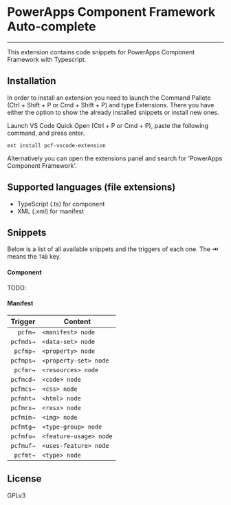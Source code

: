 # PowerApps Component Framework Auto-complete

-------------------

This extension contains code snippets for PowerApps Component Framework with Typescript.

## Installation

In order to install an extension you need to launch the Command Pallete (Ctrl + Shift + P or Cmd + Shift + P) and type Extensions.
There you have either the option to show the already installed snippets or install new ones.

Launch VS Code Quick Open (Ctrl + P or Cmd + P), paste the following command, and press enter.

`ext install pcf-vscode-extension`

Alternatively you can open the extensions panel and search for 'PowerApps Component Framework'.

## Supported languages (file extensions)

* TypeScript (.ts) for component
* XML (.xml) for manifest

## Snippets

Below is a list of all available snippets and the triggers of each one. The **⇥** means the `TAB` key.


#### Component
TODO:

#### Manifest
| Trigger  | Content |
| -------: | ------- |
| `pcfm→` | `<manifest> node` |
| `pcfmds→` | `<data-set> node` |
| `pcfmp→` | `<property> node` |
| `pcfmps→` | `<property-set> node` |
| `pcfmr→` | `<resources> node` |
| `pcfmcd→` | `<code> node` |
| `pcfmcs→` | `<css> node` |
| `pcfmht→` | `<html> node` |
| `pcfmrx→` | `<resx> node` |
| `pcfmim→` | `<img> node` |
| `pcfmtg→` | `<type-group> node` |
| `pcfmfu→` | `<feature-usage> node` |
| `pcfmuf→` | `<uses-feature> node` |
| `pcfmt→` | `<type> node` |
## License

GPLv3
